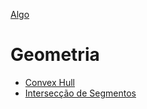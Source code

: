 [Algo]

# Geometria

- [Convex Hull]
- [Intersecção de Segmentos]

[Algo]: https://github.com/alexistoigo/lab#algo
[Convex Hull]: https://github.com/alexistoigo/lab/blob/master/Geometria/rep/convex-hull.md#convex-hull
[Intersecção de Segmentos]: https://github.com/alexistoigo/lab/blob/master/Geometria/rep/Intersec%C3%A7ao-de-segmentos.md#intersec%C3%A7%C3%A3o-de-segmentos